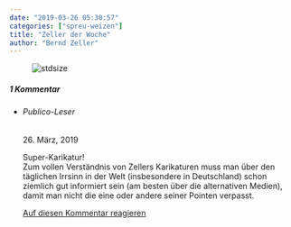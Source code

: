 ```yaml
---
date: "2019-03-26 05:30:57"
categories: ["spreu-weizen"]
title: "Zeller der Woche"
author: "Bernd Zeller"
---
```



<figure>
<img src="https://www.publicomag.com/wp-content/uploads/2019/03/Netzwerk.jpg" alt=stdsize>
</figure>


<!--more-->
<h5 class="comments-h">
1 Kommentar </h5>
<ul class="commentlist">
<li class="comment even thread-even depth-1 clearfix" id="li-comment-9425">
<h6 class="author">Publico-Leser</h6> <span class="date">26. März, 2019</span>



Super-Karikatur!<br>
Zum vollen Verständnis von Zellers Karikaturen muss man über den täglichen Irrsinn in der Welt (insbesondere in Deutschland) schon ziemlich gut informiert sein (am besten über die alternativen Medien), damit man nicht die eine oder andere seiner Pointen verpasst.

<a rel="nofollow" class="comment-reply-link" href="#comment-9425" data-commentid="9425" data-postid="8552" data-belowelement="comment-9425" data-respondelement="respond" data-replyto="Antworte auf Publico-Leser" aria-label="Antworte auf Publico-Leser">Auf diesen Kommentar reagieren</a> 


</li>
</ul>

